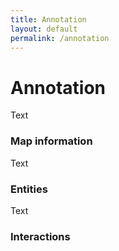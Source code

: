 ```yaml
---
title: Annotation
layout: default
permalink: /annotation
---
```


# Annotation

Text

### Map information

Text

### Entities

Text

### Interactions
